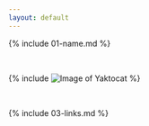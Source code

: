 ```yaml
---
layout: default
---
```


{% include 01-name.md %}

<br>

{% include ![Image of Yaktocat](https://octodex.github.com/images/yaktocat.png) %}

<br>

{% include 03-links.md %}

